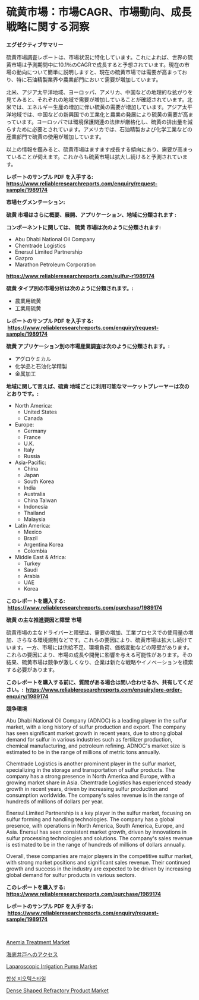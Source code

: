 <p><h1>硫黄市場：市場CAGR、市場動向、成長戦略に関する洞察</h1></p><p><strong>エグゼクティブサマリー</strong></p>
<p><p>硫黄市場調査レポートは、市場状況に特化しています。これによれば、世界の硫黄市場は予測期間中に10.1％のCAGRで成長すると予想されています。現在の市場の動向について簡単に説明しますと、現在の硫黄市場では需要が高まっており、特に石油精製業界や農業部門において需要が増加しています。</p><p>北米、アジア太平洋地域、ヨーロッパ、アメリカ、中国などの地理的な拡がりを見てみると、それぞれの地域で需要が増加していることが確認されています。北米では、エネルギー生産の増加に伴い硫黄の需要が増加しています。アジア太平洋地域では、中国などの新興国での工業化と農業の発展により硫黄の需要が高まっています。ヨーロッパでは環境保護関連の法律が厳格化し、硫黄の排出量を減らすために必要とされています。アメリカでは、石油精製および化学工業などの産業部門で硫黄の使用が増加しています。</p><p>以上の情報を鑑みると、硫黄市場はますます成長する傾向にあり、需要が高まっていることが伺えます。これからも硫黄市場は拡大し続けると予測されています。</p></p>
<p><strong>レポートのサンプル PDF を入手する: <a href="https://www.reliableresearchreports.com/enquiry/request-sample/1989174">https://www.reliableresearchreports.com/enquiry/request-sample/1989174</a></strong></p>
<p><strong>市場セグメンテーション:</strong></p>
<p><strong> 硫黄 市場はさらに概要、展開、アプリケーション、地域に分類されます :</strong></p>
<p><strong>コンポーネントに関しては、 硫黄 市場は次のように分類されます: &nbsp;</strong></p>
<p><ul><li>Abu Dhabi National Oil Company</li><li>Chemtrade Logistics</li><li>Enersul Limited Partnership</li><li>Gazpro</li><li>Marathon Petroleum Corporation</li></ul></p>
<p><strong><a href="https://www.reliableresearchreports.com/sulfur-r1989174">https://www.reliableresearchreports.com/sulfur-r1989174</a></strong></p>
<p><strong> 硫黄 タイプ別の市場分析は次のように分類されます。:</strong></p>
<p><ul><li>農業用硫黄</li><li>工業用硫黄</li></ul></p>
<p><strong>レポートのサンプル PDF を入手する: &nbsp;<a href="https://www.reliableresearchreports.com/enquiry/request-sample/1989174">https://www.reliableresearchreports.com/enquiry/request-sample/1989174</a></strong></p>
<p><strong> 硫黄 アプリケーション別の市場産業調査は次のように分類されます。:</strong></p>
<p><ul><li>アグロケミカル</li><li>化学品と石油化学精製</li><li>金属加工</li></ul></p>
<p><strong>地域に関して言えば、硫黄 地域ごとに利用可能なマーケットプレーヤーは次のとおりです。:</strong></p>
<p><ul>
    <li>
        North America:
        <ul>
            <li>United States</li>
            <li>Canada</li>
        </ul>
    </li>
    <li>
        Europe:
        <ul>
            <li>Germany</li>
            <li>France</li>
            <li>U.K.</li>
            <li>Italy</li>
            <li>Russia</li>
        </ul>
    </li>
    <li>
        Asia-Pacific:
        <ul>
            <li>China</li>
            <li>Japan</li>
            <li>South Korea</li>
            <li>India</li>
            <li>Australia</li>
            <li>China Taiwan</li>
            <li>Indonesia</li>
            <li>Thailand</li>
            <li>Malaysia</li>
        </ul>
    </li>
    <li>
        Latin America:
        <ul>
            <li>Mexico</li>
            <li>Brazil</li>
            <li>Argentina Korea</li>
            <li>Colombia</li>
        </ul>
    </li>
    <li>
        Middle East & Africa:
        <ul>
            <li>Turkey</li>
            <li>Saudi</li>
            <li>Arabia</li>
            <li>UAE</li>
            <li>Korea</li>
        </ul>
    </li>
    </ul></p>
<p><strong>このレポートを購入する: &nbsp;<a href="https://www.reliableresearchreports.com/purchase/1989174">https://www.reliableresearchreports.com/purchase/1989174</a></strong></p>
<p><strong>硫黄 の主な推進要因と障壁 市場</strong></p>
<p><p>硫黄市場の主なドライバーと障壁は、需要の増加、工業プロセスでの使用量の増加、さらなる環境規制などです。これらの要因により、硫黄市場は拡大し続けています。一方、市場には供給不足、環境負荷、価格変動などの障壁があります。これらの要因により、市場の成長や開発に影響を与える可能性があります。その結果、硫黄市場は競争が激しくなり、企業は新たな戦略やイノベーションを模索する必要があります。</p></p>
<p><strong>このレポートを購入する前に、質問がある場合は問い合わせるか、共有してください。:&nbsp; <a href="https://www.reliableresearchreports.com/enquiry/pre-order-enquiry/1989174">https://www.reliableresearchreports.com/enquiry/pre-order-enquiry/1989174</a></strong></p>
<p><strong>競争環境</strong></p>
<p><p>Abu Dhabi National Oil Company (ADNOC) is a leading player in the sulfur market, with a long history of sulfur production and export. The company has seen significant market growth in recent years, due to strong global demand for sulfur in various industries such as fertilizer production, chemical manufacturing, and petroleum refining. ADNOC's market size is estimated to be in the range of millions of metric tons annually.</p><p>Chemtrade Logistics is another prominent player in the sulfur market, specializing in the storage and transportation of sulfur products. The company has a strong presence in North America and Europe, with a growing market share in Asia. Chemtrade Logistics has experienced steady growth in recent years, driven by increasing sulfur production and consumption worldwide. The company's sales revenue is in the range of hundreds of millions of dollars per year.</p><p>Enersul Limited Partnership is a key player in the sulfur market, focusing on sulfur forming and handling technologies. The company has a global presence, with operations in North America, South America, Europe, and Asia. Enersul has seen consistent market growth, driven by innovations in sulfur processing technologies and solutions. The company's sales revenue is estimated to be in the range of hundreds of millions of dollars annually.</p><p>Overall, these companies are major players in the competitive sulfur market, with strong market positions and significant sales revenue. Their continued growth and success in the industry are expected to be driven by increasing global demand for sulfur products in various sectors.</p></p>
<p><strong>このレポートを購入する: &nbsp; <a href="https://www.reliableresearchreports.com/purchase/1989174">https://www.reliableresearchreports.com/purchase/1989174</a></strong></p>
<p><strong>レポートのサンプル PDF を入手する: &nbsp;<a href="https://www.reliableresearchreports.com/enquiry/request-sample/1989174">https://www.reliableresearchreports.com/enquiry/request-sample/1989174</a></strong><strong></strong></p>
<p>&nbsp;</p>
<p><p><a href="https://www.linkedin.com/pulse/anemia-treatment-market-size-outlook-forecast-2024-2031-8cnke?trackingId=%2FtekCio9dQpD2QEG86ekKQ%3D%3D">Anemia Treatment Market</a></p><p><a href="https://github.com/TerrellConn/Market-Research-Report-List-1/blob/main/400725851485.md">海底井戸へのアクセス</a></p><p><a href="https://www.linkedin.com/pulse/analyzing-laparoscopic-irrigation-pump-market-global-hlvre?trackingId=%2Fbi6i7SmoAv%2FWkg6RelqHg%3D%3D">Laparoscopic Irrigation Pump Market</a></p><p><a href="https://medium.com/@stanleylyittle554467/%ED%95%A9%EC%84%B1-%EC%A7%80%EC%98%A4%ED%85%8D%EC%8A%A4%ED%83%80%EC%9D%BC-%EC%8B%9C%EC%9E%A5-%EC%8B%9C%EC%9E%A5-%EC%A0%90%EC%9C%A0%EC%9C%A8-%EC%8B%9C%EC%9E%A5-%EB%8F%99%ED%96%A5-%EB%B0%8F-%EB%AF%B8%EB%9E%98-%EC%84%B1%EC%9E%A5-%ED%83%90%EC%83%89-e1704fbd9b72">합성 지오텍스타일</a></p><p><a href="https://issuu.com/reportprime-2/docs/dense-shaped-refractory-product-market-size-2030.p">Dense Shaped Refractory Product Market</a></p></p>